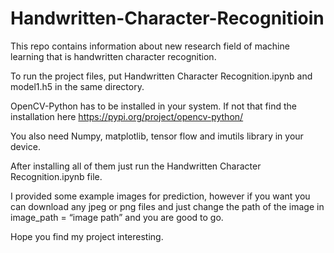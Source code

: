 # Handwritten-Character-Recognitioin
This repo contains information about new research field of machine learning that is handwritten character recognition.

To run the project files, put Handwritten Character Recognition.ipynb and model1.h5 in the same directory.

OpenCV-Python has to be installed in your system. If not that find the installation here https://pypi.org/project/opencv-python/

You also need Numpy, matplotlib, tensor flow and imutils library in your device.

After installing all of them just run the Handwritten Character Recognition.ipynb file.

I provided some example images for prediction, however if you want you can
download any jpeg or png files and just change the path of the image in image_path = “image path” and you are good to go.

Hope you find my project interesting.
